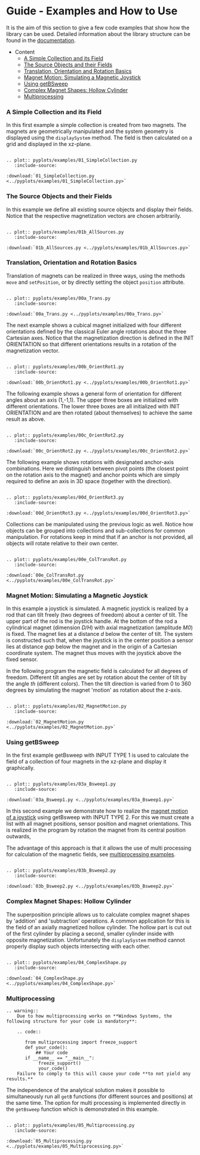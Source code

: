 # Guide - Examples and How to Use

It is the aim of this section to give a few code examples that show how the library can be used. Detailed information about the library structure can be found in the [documentation](0_documentation.md).

- Content
    - [A Simple Collection and its Field](#a-simple-collection-and-its-field)
    - [The Source Objects and their Fields](#source-objects-and-their-fields)
    - [Translation, Orientation and Rotation Basics](#translation-orientation-and-rotation-basics)
    - [Magnet Motion: Simulating a Magnetic Joystick](#magnet-motion-simulating-a-magnetic-joystick)
    - [Using getBSweep](#using-getbsweep)
    - [Complex Magnet Shapes: Hollow Cylinder](#complex-magnet-shapes-hollow-cylinder)
    - [Multiprocessing](#multiprocessing)

### A Simple Collection and its Field

In this first example a simple collection is created from two magnets. The magnets are geometrically manipulated and the system geometry is displayed using the `displaySystem` method. The field is then calculated on a grid and displayed in the xz-plane.

```eval_rst

.. plot:: pyplots/examples/01_SimpleCollection.py
   :include-source:

:download:`01_SimpleCollection.py <../pyplots/examples/01_SimpleCollection.py>`
```

### The Source Objects and their Fields

In this example we define all existing source objects and display their fields. Notice that the respective magnetization vectors are chosen arbitrarily.

```eval_rst

.. plot:: pyplots/examples/01b_AllSources.py
   :include-source:

:download:`01b_AllSources.py <../pyplots/examples/01b_AllSources.py>`
```

### Translation, Orientation and Rotation Basics

Translation of magnets can be realized in three ways, using the methods `move` and `setPosition`, or by directly setting the object `position` attribute.

```eval_rst

.. plot:: pyplots/examples/00a_Trans.py
   :include-source:

:download:`00a_Trans.py <../pyplots/examples/00a_Trans.py>`
```

The next example shows a cubical magnet initialized with four different orientations defined by the classical Euler angle rotations about the three Cartesian axes. Notice that the magnetization direction is defined in the INIT ORIENTATION so that different orientations results in a rotation of the magnetization vector.

```eval_rst

.. plot:: pyplots/examples/00b_OrientRot1.py
   :include-source:

:download:`00b_OrientRot1.py <../pyplots/examples/00b_OrientRot1.py>`
```

The following example shows a general form of orientation for different angles about an axis (1,-1,1). The upper three boxes are initialized with different orientations. The lower three boxes are all initialized with INIT ORIENTATION and are then rotated (about themselves) to achieve the same result as above.

```eval_rst

.. plot:: pyplots/examples/00c_OrientRot2.py
   :include-source:

:download:`00c_OrientRot2.py <../pyplots/examples/00c_OrientRot2.py>`
```

The following example shows rotations with designated anchor-axis combinations. Here we distinguish between pivot points (the closest point on the rotation axis to the magnet) and anchor points which are simply required to define an axis in 3D space (together with the direction).

```eval_rst

.. plot:: pyplots/examples/00d_OrientRot3.py
   :include-source:

:download:`00d_OrientRot3.py <../pyplots/examples/00d_OrientRot3.py>`
```

Collections can be manipulated using the previous logic as well. Notice how objects can be grouped into collections and sub-collections for common manipulation. For rotations keep in mind that if an anchor is not provided, all objects will rotate relative to their own center.

```eval_rst

.. plot:: pyplots/examples/00e_ColTransRot.py
   :include-source:

:download:`00e_ColTransRot.py <../pyplots/examples/00e_ColTransRot.py>`
```

### Magnet Motion: Simulating a Magnetic Joystick

In this example a joystick is simulated. A magnetic joystick is realized by a rod that can tilt freely (two degrees of freedom) about a center of tilt. The upper part of the rod is the joystick handle. At the bottom of the rod a cylindrical magnet (dimension *D/H*) with axial magnetization (amplitude *M0*) is fixed. The magnet lies at a distance *d* below the center of tilt. The system is constructed such that, when the joystick is in the center position a sensor lies at distance *gap* below the magnet and in the origin of a Cartesian coordinate system. The magnet thus moves with the joystick above the fixed sensor.

In the following program the magnetic field is calculated for all degrees of freedom. Different tilt angles are set by rotation about the center of tilt by the angle *th* (different colors). Then the tilt direction is varied from 0 to 360 degrees by simulating the magnet 'motion' as rotation about the z-axis.

```eval_rst

.. plot:: pyplots/examples/02_MagnetMotion.py
   :include-source:

:download:`02_MagnetMotion.py <../pyplots/examples/02_MagnetMotion.py>`
```

### Using getBSweep

In the first example getBsweep with INPUT TYPE 1 is used to calculate the field of a collection of four magnets in the xz-plane and display it graphically.

```eval_rst

.. plot:: pyplots/examples/03a_Bsweep1.py
   :include-source:

:download:`03a_Bsweep1.py <../pyplots/examples/03a_Bsweep1.py>`
```

In this second example we demonstrate how to realize the [magnet motion of a joystick](magnet-motion:-simulating-a-magnetic-joystick) using getBsweep with INPUT TYPE 2. For this we must create a list with all magnet positions, sensor position and magnet orientations. This is realized in the program by rotation the magnet from its central position outwards,

The advantage of this approach is that it allows the use of multi processing for calculation of the magnetic fields, see [multiprocessing examples](#multiprocessing).

```eval_rst

.. plot:: pyplots/examples/03b_Bsweep2.py
   :include-source:

:download:`03b_Bsweep2.py <../pyplots/examples/03b_Bsweep2.py>`
```

### Complex Magnet Shapes: Hollow Cylinder

The superposition principle allows us to calculate complex magnet shapes by 'addition' and 'subtraction' operations. A common application for this is the field of an axially magnetized hollow cylinder. The hollow part is cut out of the first cylinder by placing a second, smaller cylinder inside with opposite magnetization. Unfortunately the `displaySystem` method cannot properly display such objects intersecting with each other.

```eval_rst

.. plot:: pyplots/examples/04_ComplexShape.py
   :include-source:

:download:`04_ComplexShape.py <../pyplots/examples/04_ComplexShape.py>`
```

### Multiprocessing

```eval_rst
.. warning::
    Due to how multiprocessing works on **Windows Systems, the following structure for your code is mandatory**:
    
    .. code::
    
       from multiprocessing import freeze_support
       def your_code():
           ## Your code
       if __name__ == "__main__":
            freeze_support()
            your_code()
    Failure to comply to this will cause your code **to not yield any results.**
```

The independence of the analytical solution makes it possible to simultaneously run all `getB` functions (for different sources and positions) at the same time. The option for multi processing is implemented directly in the `getBsweep` function which is demonstrated in this example.

```eval_rst

.. plot:: pyplots/examples/05_Multiprocessing.py
   :include-source:

:download:`05_Multiprocessing.py <../pyplots/examples/05_Multiprocessing.py>`
```